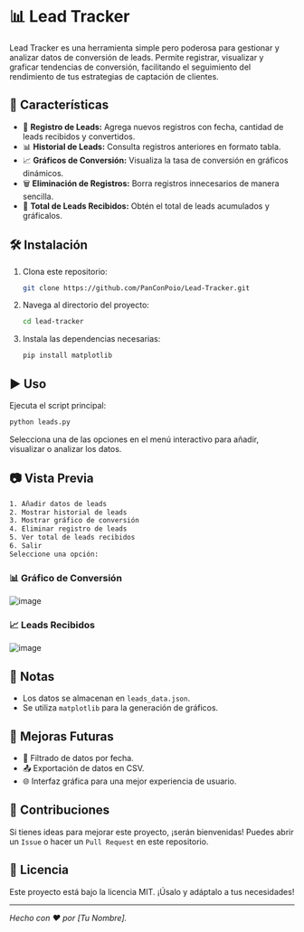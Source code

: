 # 📊 Lead Tracker

Lead Tracker es una herramienta simple pero poderosa para gestionar y analizar datos de conversión de leads. Permite registrar, visualizar y graficar tendencias de conversión, facilitando el seguimiento del rendimiento de tus estrategias de captación de clientes.

## 🚀 Características

- 📌 **Registro de Leads:** Agrega nuevos registros con fecha, cantidad de leads recibidos y convertidos.
- 📊 **Historial de Leads:** Consulta registros anteriores en formato tabla.
- 📈 **Gráficos de Conversión:** Visualiza la tasa de conversión en gráficos dinámicos.
- 🗑️ **Eliminación de Registros:** Borra registros innecesarios de manera sencilla.
- 🔢 **Total de Leads Recibidos:** Obtén el total de leads acumulados y gráficalos.

## 🛠️ Instalación

1. Clona este repositorio:
   ```bash
   git clone https://github.com/PanConPoio/Lead-Tracker.git
   ```
2. Navega al directorio del proyecto:
   ```bash
   cd lead-tracker
   ```
3. Instala las dependencias necesarias:
   ```bash
   pip install matplotlib
   ```

## ▶️ Uso

Ejecuta el script principal:
```bash
python leads.py
```

Selecciona una de las opciones en el menú interactivo para añadir, visualizar o analizar los datos.

## 📷 Vista Previa
 ```bash
1. Añadir datos de leads
2. Mostrar historial de leads
3. Mostrar gráfico de conversión
4. Eliminar registro de leads
5. Ver total de leads recibidos
6. Salir
Seleccione una opción:
```

### 📊 Gráfico de Conversión
![image](https://github.com/user-attachments/assets/f0b576eb-4012-4c4d-9dc3-8351d662c633)

### 📈 Leads Recibidos
![image](https://github.com/user-attachments/assets/43918d95-6e27-4a49-aaa6-1911c413da6a)

## 📝 Notas
- Los datos se almacenan en `leads_data.json`.
- Se utiliza `matplotlib` para la generación de gráficos.

## 📌 Mejoras Futuras
- 📅 Filtrado de datos por fecha.
- 📤 Exportación de datos en CSV.
- 🌐 Interfaz gráfica para una mejor experiencia de usuario.

## 🤝 Contribuciones
Si tienes ideas para mejorar este proyecto, ¡serán bienvenidas! Puedes abrir un `Issue` o hacer un `Pull Request` en este repositorio.

## 📜 Licencia
Este proyecto está bajo la licencia MIT. ¡Úsalo y adáptalo a tus necesidades!

---
_Hecho con ❤️ por [Tu Nombre]._

